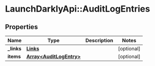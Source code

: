 # LaunchDarklyApi::AuditLogEntries

## Properties
Name | Type | Description | Notes
------------ | ------------- | ------------- | -------------
**_links** | [**Links**](Links.md) |  | [optional] 
**items** | [**Array&lt;AuditLogEntry&gt;**](AuditLogEntry.md) |  | [optional] 


